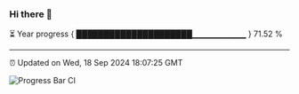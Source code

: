 ### Hi there 👋

⏳ Year progress { █████████████████████▁▁▁▁▁▁▁▁▁ } 71.52 %

---

⏰ Updated on Wed, 18 Sep 2024 18:07:25 GMT

![Progress Bar CI](https://github.com/EinsPommes/EinsPommes/blob/main/.github/workflows/main.yml)
